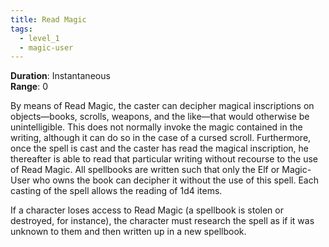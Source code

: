```yaml
---
title: Read Magic
tags:
  - level_1
  - magic-user
---
```

**Duration**: Instantaneous  
**Range**: 0  

By means of Read Magic, the caster can decipher magical inscriptions on objects—books, scrolls, weapons, and the like—that would otherwise be unintelligible. This does not normally invoke the magic contained in the writing, although it can do so in the case of a cursed scroll. Furthermore, once the spell is cast and the caster has read the magical inscription, he thereafter is able to read that particular writing without recourse to the use of Read Magic. All spellbooks are written such that only the Elf or Magic-User who owns the book can decipher it without the use of this spell. Each casting of the spell allows the reading of 1d4 items. 

If a character loses access to Read Magic (a spellbook is stolen or destroyed, for instance), the character must research the spell as if it was unknown to them and then written up in a new spellbook.
